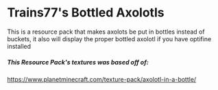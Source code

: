 # Trains77's Bottled Axolotls
This is a resource pack that makes axolots be put in bottles instead of buckets, it also will display the proper bottled axolotl if you have optifine installed
##### This Resource Pack's textures was based off of:
https://www.planetminecraft.com/texture-pack/axolotl-in-a-bottle/
